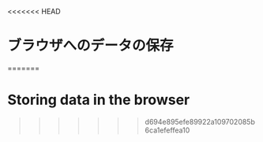 
<<<<<<< HEAD
# ブラウザへのデータの保存
=======
# Storing data in the browser
>>>>>>> d694e895efe89922a109702085b6ca1efeffea10
